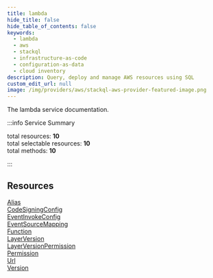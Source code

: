 ```yaml
---
title: lambda
hide_title: false
hide_table_of_contents: false
keywords:
  - lambda
  - aws
  - stackql
  - infrastructure-as-code
  - configuration-as-data
  - cloud inventory
description: Query, deploy and manage AWS resources using SQL
custom_edit_url: null
image: /img/providers/aws/stackql-aws-provider-featured-image.png
---
```


The lambda service documentation.

:::info Service Summary

<div class="row">
<div class="providerDocColumn">
<span>total resources:&nbsp;<b>10</b></span><br />
<span>total selectable resources:&nbsp;<b>10</b></span><br />
<span>total methods:&nbsp;<b>10</b></span><br />
</div>
</div>

:::

## Resources
<div class="row">
<div class="providerDocColumn">
<a href="/providers/aws/lambda/Alias/">Alias</a><br />
<a href="/providers/aws/lambda/CodeSigningConfig/">CodeSigningConfig</a><br />
<a href="/providers/aws/lambda/EventInvokeConfig/">EventInvokeConfig</a><br />
<a href="/providers/aws/lambda/EventSourceMapping/">EventSourceMapping</a><br />
<a href="/providers/aws/lambda/Function/">Function</a>
</div>
<div class="providerDocColumn">
<a href="/providers/aws/lambda/LayerVersion/">LayerVersion</a><br />
<a href="/providers/aws/lambda/LayerVersionPermission/">LayerVersionPermission</a><br />
<a href="/providers/aws/lambda/Permission/">Permission</a><br />
<a href="/providers/aws/lambda/Url/">Url</a><br />
<a href="/providers/aws/lambda/Version/">Version</a>
</div>
</div>